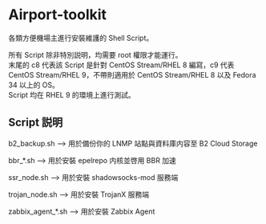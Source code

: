 # Airport-toolkit
各類方便機場主進行安裝維護的 Shell Script。

所有 Script 除非特別説明，均需要 root 權限才能運行。    
末尾的 c8 代表該 Script 是針對 CentOS Stream/RHEL 8 編寫，c9 代表 CentOS Stream/RHEL 9，不帶則適用於 CentOS Stream/RHEL 8 以及 Fedora 34 以上的 OS。    
Script 均在 RHEL 9 的環境上進行測試。    

## Script 説明

b2_backup.sh --> 用於備份你的 LNMP 站點與資料庫内容至 B2 Cloud Storage

bbr_*.sh --> 用於安裝 epelrepo 内核並啓用 BBR 加速

ssr_node.sh --> 用於安裝 shadowsocks-mod 服務端

trojan_node.sh --> 用於安裝 TrojanX 服務端

zabbix_agent_*.sh --> 用於安裝 Zabbix Agent
